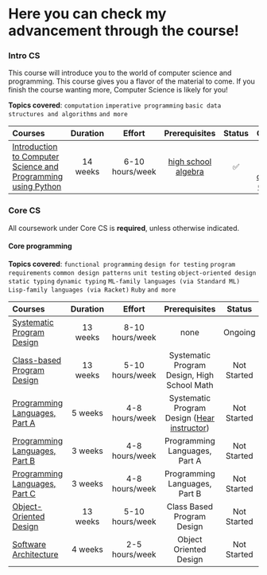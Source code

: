 <h1> Here you can check my advancement through the course!</h1>
<h3>Intro CS</h3> 

This course will introduce you to the world of computer science and programming. This course gives you a flavor of the material to come. If you finish the course wanting more, Computer Science is likely for you!

**Topics covered**:
`computation`
`imperative programming`
`basic data structures and algorithms`
`and more`

Courses | Duration | Effort | Prerequisites | Status | Certificate
:-- | :--: | :--: | :--: | :--: | :--:
[Introduction to Computer Science and Programming using Python](coursepages/intro-cs/README.md) | 14 weeks | 6-10 hours/week | [high school algebra](https://ossu.dev/precollege-math) | ✅ | <a href = "https://certificates.cs50.io/428a4535-9801-4304-a0ce-559dc8b3739f.png?size=letter">CS50 Python course completion Certificate</a>


<h3>Core CS</h3>

All coursework under Core CS is **required**, unless otherwise indicated.

<h4>Core programming</h4>

**Topics covered**:
`functional programming`
`design for testing`
`program requirements`
`common design patterns`
`unit testing`
`object-oriented design`
`static typing`
`dynamic typing`
`ML-family languages (via Standard ML)`
`Lisp-family languages (via Racket)`
`Ruby`
`and more`

Courses | Duration | Effort | Prerequisites | Status | Certificate
:-- | :--: | :--: | :--: | :--: | :--:
[Systematic Program Design](coursepages/spd/README.md) | 13 weeks | 8-10 hours/week | none | Ongoing | 
[Class-based Program Design](https://course.ccs.neu.edu/cs2510sp22/index.html) | 13 weeks | 5-10 hours/week | Systematic Program Design, High School Math| Not Started |
[Programming Languages, Part A](https://www.coursera.org/learn/programming-languages) | 5 weeks | 4-8 hours/week | Systematic Program Design ([Hear instructor](https://www.coursera.org/lecture/programming-languages/recommended-background-k1yuh)) | Not Started |
[Programming Languages, Part B](https://www.coursera.org/learn/programming-languages-part-b) | 3 weeks | 4-8 hours/week | Programming Languages, Part A | Not Started |
[Programming Languages, Part C](https://www.coursera.org/learn/programming-languages-part-c) | 3 weeks | 4-8 hours/week | Programming Languages, Part B | Not Started |
[Object-Oriented Design](https://course.ccs.neu.edu/cs3500f19/) | 13 weeks | 5-10 hours/week | Class Based Program Design | Not Started |
[Software Architecture](https://www.coursera.org/learn/software-architecture) | 4 weeks | 2-5 hours/week | Object Oriented Design | Not Started |
